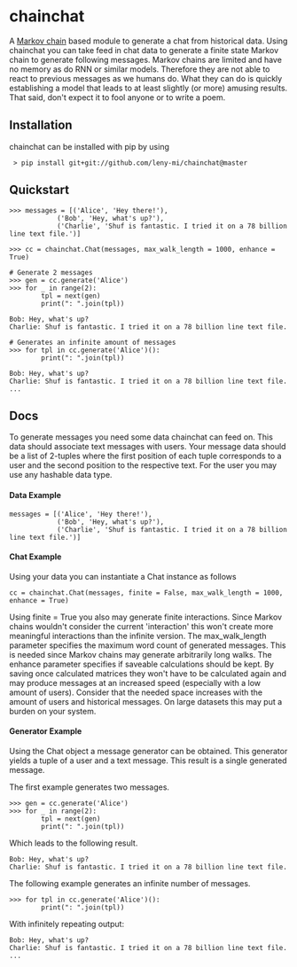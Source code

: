 
# chainchat
A [Markov chain](https://en.wikipedia.org/wiki/Markov_chain) based module to generate a chat from historical data.
Using chainchat you can take feed in chat data to generate a finite state Markov chain to generate following messages. Markov chains are limited and have no memory as do RNN or similar models. Therefore they are not able to react to previous messages as we humans do. 
What they can do is quickly establishing a model that leads to at least slightly (or more) amusing results. That said, don't expect it to fool anyone or to write a poem. 

## Installation
chainchat can be installed with pip by using 
 
     > pip install git+git://github.com/leny-mi/chainchat@master

## Quickstart

    >>> messages = [('Alice', 'Hey there!'),
                ('Bob', 'Hey, what's up?'),
                ('Charlie', 'Shuf is fantastic. I tried it on a 78 billion line text file.')]

    >>> cc = chainchat.Chat(messages, max_walk_length = 1000, enhance = True)

    # Generate 2 messages
    >>> gen = cc.generate('Alice')
    >>> for _ in range(2):
            tpl = next(gen)
            print(": ".join(tpl))

    Bob: Hey, what's up?
    Charlie: Shuf is fantastic. I tried it on a 78 billion line text file.

    # Generates an infinite amount of messages
    >>> for tpl in cc.generate('Alice')():
            print(": ".join(tpl))

    Bob: Hey, what's up?
    Charlie: Shuf is fantastic. I tried it on a 78 billion line text file.
    ...


## Docs
 To generate messages you need some data chainchat can feed on. This data should associate text messages with users. Your message data should be a list of 2-tuples where the first position of each tuple corresponds to a user and the second position to the respective text. For the user you may use any hashable data type.
#### Data Example

    messages = [('Alice', 'Hey there!'),
                ('Bob', 'Hey, what's up?'),
                ('Charlie', 'Shuf is fantastic. I tried it on a 78 billion line text file.')]
              
#### Chat Example
Using your data you can instantiate a Chat instance as follows
	
    cc = chainchat.Chat(messages, finite = False, max_walk_length = 1000, enhance = True)
  

Using finite = True you also may generate finite interactions. Since Markov chains wouldn't consider the current 'interaction' this won't create more meaningful interactions than the infinite version.
The max_walk_length parameter specifies the maximum word count of generated messages. This is needed since Markov chains may generate arbitrarily long walks.
The enhance parameter specifies if saveable calculations should be kept. By saving once calculated matrices they won't have to be calculated again and may produce messages at an increased speed (especially with a low amount of users). Consider that the needed space increases with the amount of users and historical messages. On large datasets this may put a burden on your system.

#### Generator Example
Using the Chat object a message generator can be obtained. This generator yields a tuple of a user and a text message. This result is a single generated message. 

The first example generates two messages.

    >>> gen = cc.generate('Alice')
    >>> for _ in range(2):
            tpl = next(gen)
            print(": ".join(tpl))

Which leads to the following result.        

    Bob: Hey, what's up?
    Charlie: Shuf is fantastic. I tried it on a 78 billion line text file.
The following example generates an infinite number of messages.

    >>> for tpl in cc.generate('Alice')():
            print(": ".join(tpl))

With infinitely repeating output: 
        

    Bob: Hey, what's up?
    Charlie: Shuf is fantastic. I tried it on a 78 billion line text file.
    ...



